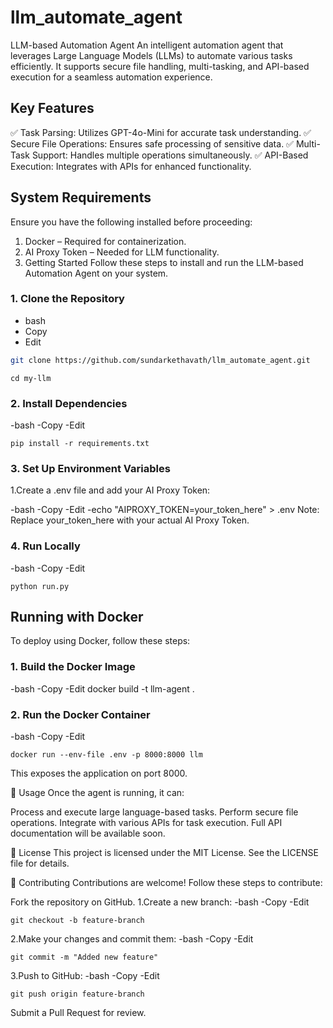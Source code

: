 # llm_automate_agent
 LLM-based Automation Agent
An intelligent automation agent that leverages Large Language Models (LLMs) to automate various tasks efficiently. It supports secure file handling, multi-tasking, and API-based execution for a seamless automation experience.

## Key Features
✅ Task Parsing: Utilizes GPT-4o-Mini for accurate task understanding.
✅ Secure File Operations: Ensures safe processing of sensitive data.
✅ Multi-Task Support: Handles multiple operations simultaneously.
✅ API-Based Execution: Integrates with APIs for enhanced functionality.

## System Requirements
Ensure you have the following installed before proceeding:

1. Docker – Required for containerization.
2. AI Proxy Token – Needed for LLM functionality.
3. Getting Started
Follow these steps to install and run the LLM-based Automation Agent on your system.

### 1. Clone the Repository
- bash
- Copy
- Edit
```sh
git clone https://github.com/sundarkethavath/llm_automate_agent.git
```
```
cd my-llm
```
### 2. Install Dependencies
-bash
-Copy
-Edit
```
pip install -r requirements.txt
```
### 3. Set Up Environment Variables
1.Create a .env file and add your AI Proxy Token:

-bash
-Copy
-Edit
-echo "AIPROXY_TOKEN=your_token_here" > .env
Note: Replace your_token_here with your actual AI Proxy Token.

### 4. Run Locally
-bash
-Copy
-Edit
```
python run.py
```
## Running with Docker
To deploy using Docker, follow these steps:

### 1. Build the Docker Image
-bash
-Copy
-Edit
docker build -t llm-agent .
### 2. Run the Docker Container
-bash
-Copy
-Edit
```
docker run --env-file .env -p 8000:8000 llm
```
This exposes the application on port 8000.

📌 Usage
Once the agent is running, it can:

Process and execute large language-based tasks.
Perform secure file operations.
Integrate with various APIs for task execution.
Full API documentation will be available soon.

📜 License
This project is licensed under the MIT License. See the LICENSE file for details.

🤝 Contributing
Contributions are welcome! Follow these steps to contribute:

Fork the repository on GitHub.
1.Create a new branch:
-bash
-Copy
-Edit
```
git checkout -b feature-branch
```
2.Make your changes and commit them:
-bash
-Copy
-Edit
```
git commit -m "Added new feature"
```
3.Push to GitHub:
-bash
-Copy
-Edit
```
git push origin feature-branch
```
Submit a Pull Request for review.
